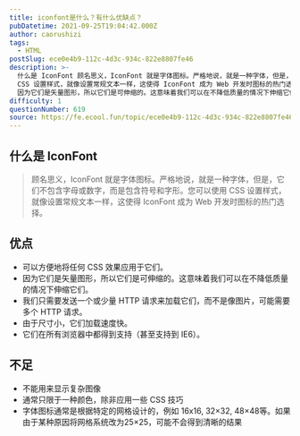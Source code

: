 ```yaml
---
title: iconfont是什么？有什么优缺点？
pubDatetime: 2021-09-25T19:04:42.000Z
author: caorushizi
tags:
  - HTML
postSlug: ece0e4b9-112c-4d3c-934c-822e8807fe46
description: >-
  什么是 IconFont 顾名思义，IconFont 就是字体图标。严格地说，就是一种字体，但是，它们不包含字母或数字，而是包含符号和字形。您可以使用
  CSS 设置样式，就像设置常规文本一样，这使得 IconFont 成为 Web 开发时图标的热门选择。 优点 可以方便地将任何 CSS 效果应用于它们。
  因为它们是矢量图形，所以它们是可伸缩的。这意味着我们可以在不降低质量的情况下伸缩它们。 我们只
difficulty: 1
questionNumber: 619
source: https://fe.ecool.fun/topic/ece0e4b9-112c-4d3c-934c-822e8807fe46
---
```


## 什么是 IconFont

> 顾名思义，IconFont 就是字体图标。严格地说，就是一种字体，但是，它们不包含字母或数字，而是包含符号和字形。您可以使用 CSS 设置样式，就像设置常规文本一样，这使得 IconFont 成为 Web 开发时图标的热门选择。

## 优点

- 可以方便地将任何 CSS 效果应用于它们。
- 因为它们是矢量图形，所以它们是可伸缩的。这意味着我们可以在不降低质量的情况下伸缩它们。
- 我们只需要发送一个或少量 HTTP 请求来加载它们，而不是像图片，可能需要多个 HTTP 请求。
- 由于尺寸小，它们加载速度快。
- 它们在所有浏览器中都得到支持（甚至支持到 IE6）。

## 不足

- 不能用来显示复杂图像
- 通常只限于一种颜色，除非应用一些 CSS 技巧
- 字体图标通常是根据特定的网格设计的，例如 16x16, 32×32, 48×48等。如果由于某种原因将网格系统改为25×25，可能不会得到清晰的结果
